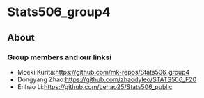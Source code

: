 # Stats506_group4
## About
### Group members and our linksi
- Moeki Kurita:https://github.com/mk-repos/Stats506_group4 
- Dongyang Zhao:https://github.com/zhaodyleo/STATS506_F20 
- Enhao Li:https://github.com/Lehao25/Stats506_public
